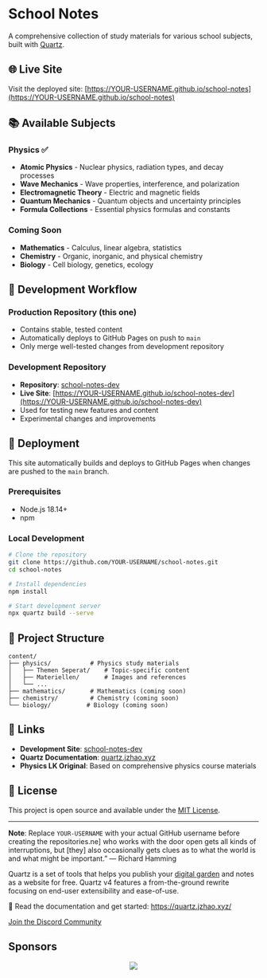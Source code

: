 # School Notes

A comprehensive collection of study materials for various school subjects, built with [Quartz](https://quartz.jzhao.xyz/).

## 🌐 Live Site

Visit the deployed site: [https://YOUR-USERNAME.github.io/school-notes](https://YOUR-USERNAME.github.io/school-notes)

## 📚 Available Subjects

### Physics ✅
- **Atomic Physics** - Nuclear physics, radiation types, and decay processes
- **Wave Mechanics** - Wave properties, interference, and polarization  
- **Electromagnetic Theory** - Electric and magnetic fields
- **Quantum Mechanics** - Quantum objects and uncertainty principles
- **Formula Collections** - Essential physics formulas and constants

### Coming Soon
- **Mathematics** - Calculus, linear algebra, statistics
- **Chemistry** - Organic, inorganic, and physical chemistry
- **Biology** - Cell biology, genetics, ecology

## 🔧 Development Workflow

### Production Repository (this one)
- Contains stable, tested content
- Automatically deploys to GitHub Pages on push to `main`
- Only merge well-tested changes from development repository

### Development Repository
- **Repository**: [school-notes-dev](https://github.com/YOUR-USERNAME/school-notes-dev)
- **Live Site**: [https://YOUR-USERNAME.github.io/school-notes-dev](https://YOUR-USERNAME.github.io/school-notes-dev)
- Used for testing new features and content
- Experimental changes and improvements

## 🚀 Deployment

This site automatically builds and deploys to GitHub Pages when changes are pushed to the `main` branch.

### Prerequisites
- Node.js 18.14+
- npm

### Local Development
```bash
# Clone the repository
git clone https://github.com/YOUR-USERNAME/school-notes.git
cd school-notes

# Install dependencies
npm install

# Start development server
npx quartz build --serve
```

## 📁 Project Structure

```
content/
├── physics/           # Physics study materials
│   ├── Themen Seperat/    # Topic-specific content
│   ├── Materiellen/       # Images and references
│   └── ...
├── mathematics/       # Mathematics (coming soon)
├── chemistry/         # Chemistry (coming soon)
└── biology/          # Biology (coming soon)
```

## 🔗 Links

- **Development Site**: [school-notes-dev](https://github.com/YOUR-USERNAME/school-notes-dev)
- **Quartz Documentation**: [quartz.jzhao.xyz](https://quartz.jzhao.xyz/)
- **Physics LK Original**: Based on comprehensive physics course materials

## 📄 License

This project is open source and available under the [MIT License](LICENSE).

---

**Note**: Replace `YOUR-USERNAME` with your actual GitHub username before creating the repositories.ne] who works with the door open gets all kinds of interruptions, but [they] also occasionally gets clues as to what the world is and what might be important.” — Richard Hamming

Quartz is a set of tools that helps you publish your [digital garden](https://jzhao.xyz/posts/networked-thought) and notes as a website for free.
Quartz v4 features a from-the-ground rewrite focusing on end-user extensibility and ease-of-use.

🔗 Read the documentation and get started: https://quartz.jzhao.xyz/

[Join the Discord Community](https://discord.gg/cRFFHYye7t)

## Sponsors

<p align="center">
  <a href="https://github.com/sponsors/jackyzha0">
    <img src="https://cdn.jsdelivr.net/gh/jackyzha0/jackyzha0/sponsorkit/sponsors.svg" />
  </a>
</p>
